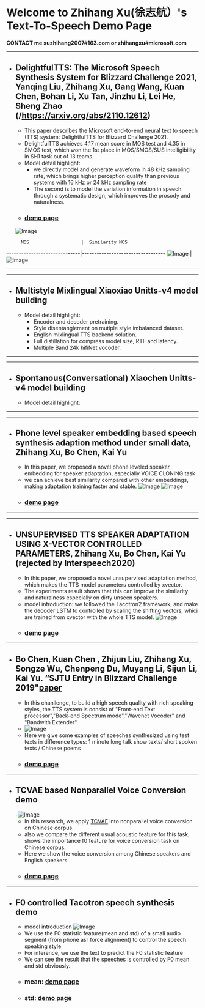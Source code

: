 # Welcome to Zhihang Xu(徐志航）'s Text-To-Speech Demo Page
**CONTACT me xuzhihang2007#163.com or zhihangxu#microsoft.com**

***
- ## DelightfulTTS: The Microsoft Speech Synthesis System for Blizzard Challenge 2021, Yanqing Liu, Zhihang Xu, Gang Wang, Kuan Chen, Bohan Li, Xu Tan, Jinzhu Li, Lei He, Sheng Zhao (/https://arxiv.org/abs/2110.12612)
  - This paper describes the Microsoft end-to-end neural text to speech (TTS) system: DelightfulTTS for Blizzard Challenge 2021. 
  - DelightfulTTS achieves 4.17 mean score in MOS test and 4.35 in SMOS test, which won the 1st place in MOS/SMOS/SUS intelligibility in SH1 task out of 13 teams.
  - Model detail highlight: 
    - we directly model and generate waveform in 48 kHz sampling rate, which brings higher perception quality than previous systems with 16 kHz or 24 kHz sampling rate
    - The second is to model the variation information in speech through a systematic design, which improves the prosody and naturalness. 
  - ### [demo page](/htmls/bc2021.html)
  ![Image](/pic/bc2021/struct.png)

        MOS                   |  Similarity MOS
------------------------------|----------------------------------
![Image](/pic/bc2021/MOS.png) | ![Image](/pic/bc2021/SMOS.png)

***

***
- ## Multistyle Mixlingual Xiaoxiao Unitts-v4 model building
  - Model detail highlight: 
    - Encoder and decoder pretraining.
    - Style disentanglement on mutiple style imbalanced dataset.
    - English mixlingual TTS backend solution.
    - Full distillation for compress model size, RTF and latency.
    - Multiple Band 24k hifiNet vocoder.
***

***
- ## Spontanous(Conversational) Xiaochen Unitts-v4 model building
  - Model detail highlight: 
***

***
- ## Phone level speaker embedding based speech synthesis adaption method under small data, Zhihang Xu, Bo Chen, Kai Yu
  - In this paper, we proposed a novel phone leveled speaker embedding for speaker adaptation, especially VOICE CLONING task
  - we can achieve best similarity compared with other embeddings, making adaptation training faster and stable.
  ![Image](/pic/phnemb/durian.png)
  ![Image](/pic/phnemb/ref_encoder.png)
  - ### [demo page](/htmls/phn-emb.html)
***


***
- ## UNSUPERVISED TTS SPEAKER ADAPTATION USING X-VECTOR CONTROLLED PARAMETERS, Zhihang Xu, Bo Chen, Kai Yu (rejected by Interspeech2020)
  - In this paper, we proposed a novel unsupervised adaptation method, which makes the TTS model parameters controlled by xvector.
  - The experiments result shows that this can improve the similarity and naturalness especially on dirty unseen speakers.
  - model introduction: we followed the Tacotron2 framework, and make the decoder LSTM to controlled by scaling the shifting vectors, whici are trained from xvector with the whole TTS model.
  ![Image](/pic/xvec/tacotron.png)
  - ### [demo page](/htmls/xvec-tts.html)
***

- ## Bo Chen, Kuan Chen , Zhijun Liu, Zhihang Xu, Songze Wu, Chenpeng Du, Muyang Li, Sijun Li, Kai Yu. “SJTU Entry in Blizzard Challenge 2019"[paper](http://www.festvox.org/blizzard/bc2019/sjtu_blizzardchallenge2019.pdf)
  - In this chanllenge, to build a high speech quality with rich speaking styles, the TTS system is consist of "Front-end Text processor","Back-end Spectrum mode","Wavenet Vocoder" and "Bandwith Extender".
  - ![Image](/pic/bc2019/struc1.png)
  - Here we give some examples of speeches synthesized using test texts in difference types: 1 minute long talk show texts/ short spoken texts / Chinese poems
  - ### [demo page](/htmls/bc2019.html)
***

- ## TCVAE based Nonparallel Voice Conversion demo
  -![Image](/pic/vae-vc/vae-vc2.jpg)
  - In this research, we apply [TCVAE](https://arxiv.org/pdf/1802.04942.pdf) into nonparallel voice conversion on Chinese corpus.
  - also we compare the different usual acoustic feature for this task, shows the importance f0 feature for voice conversion task on Chinese corpus.
  - Here we show the voice conversion among Chinese speakers and English speakers.
  - ### [demo page](/htmls/vae-vc.html)

***
- ## F0 controlled Tacotron speech synthesis demo
  - model introduction
  ![Image](/pic/f0/f0-struc.png)
  - We use the F0 statistic feature(mean and std) of a small audio segment (from phone asr force alignment) to control the speech speaking style
  - For inference, we use the text to predict the F0 statistic feature
  - We can see the result that the speeches is controlled by F0 mean and std obviously.
   - ### mean: [demo page](https://dazenhom.github.io/sjtu_tts_report/20181023/mean/mean.html)
   - ### std: [demo page](https://dazenhom.github.io/sjtu_tts_report/20181023/mean/mean.html)
